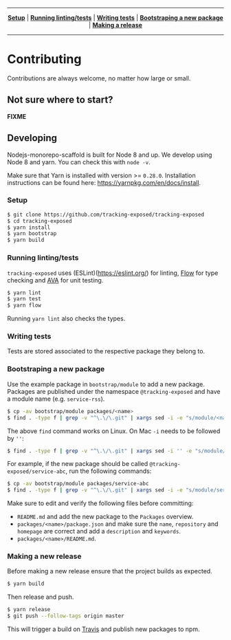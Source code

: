 ----

<p align="center" class="toc">
   <strong><a href="#setup">Setup</a></strong>
   |
   <strong><a href="#running-lintingtests">Running linting/tests</a></strong>
   |
   <strong><a href="#writing-tests">Writing tests</a></strong>
   |
   <strong><a href="#bootstraping-a-new-package">Bootstraping a new package</a></strong>
   |
   <strong><a href="#making-a-release">Making a release</a></strong>
</p>

----

# Contributing

Contributions are always welcome, no matter how large or small.

## Not sure where to start?

**FIXME**

## Developing

Nodejs-monorepo-scaffold is built for Node 8 and up. We develop using Node 8 and yarn. You can check this with `node -v`.

Make sure that Yarn is installed with version >= `0.28.0`.
Installation instructions can be found here: https://yarnpkg.com/en/docs/install.

### Setup

```sh
$ git clone https://github.com/tracking-exposed/tracking-exposed
$ cd tracking-exposed
$ yarn install
$ yarn bootstrap
$ yarn build
```

### Running linting/tests

`tracking-exposed` uses (ESLint)(https://eslint.org/) for linting, [Flow](https://flow.org/) for type checking and [AVA](https://github.com/avajs/ava) for unit testing.

```sh
$ yarn lint
$ yarn test
$ yarn flow
```

Running `yarn lint` also checks the types.

### Writing tests

Tests are stored associated to the respective package they belong to.

### Bootstraping a new package

Use the example package in `bootstrap/module` to add a new package. Packages are published under the namespace `@tracking-exposed` and have a module name (e.g. `service-rss`).

```sh
$ cp -av bootstrap/module packages/<name>
$ find . -type f | grep -v "^\.\/\.git" | xargs sed -i -e "s/module/<name>/g"
```

The above `find` command works on Linux. On Mac `-i` needs to be followed by `''`:

```sh
$ find . -type f | grep -v "^\.\/\.git" | xargs sed -i '' -e "s/module/<name>/g"
```

For example, if the new package should be called `@tracking-exposed/service-abc`, run the following commands:

```sh
$ cp -av bootstrap/module packages/service-abc
$ find . -type f | grep -v "^\.\/\.git" | xargs sed -i -e "s/module/service-abc/g"
```

Make sure to edit and verify the following files before committing:

- `README.md` and add the new package to the `Packages` overview.
- `packages/<name>/package.json` and make sure the `name`, `repository` and `homepage` are correct and add a `description` and `keywords`.
- `packages/<name>/README.md`.

### Making a new release

Before making a new release ensure that the project builds as expected.

```sh
$ yarn build
```

Then release and push.

```sh
$ yarn release
$ git push --follow-tags origin master
```

This will trigger a build on [Travis](https://travis-ci.org/) and publish new packages to npm.
